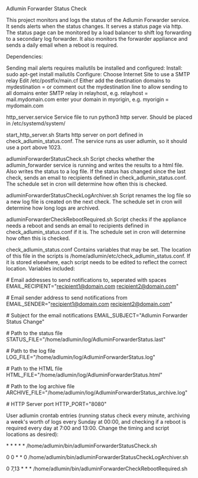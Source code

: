 Adlumin Forwarder Status Check

This project monitors and logs the status of the Adlumin Forwarder service. It sends alerts when the status changes. It serves a status page via http. The status page can be monitored by a load balancer to shift log forwarding to a secondary log forwarder. It also monitors the forwarder appliance and sends a daily email when a reboot is required.

Dependencies:

Sending mail alerts requires mailutils be installed and configured:
	Install:
		sudo apt-get install mailutils
	Configure:
		Choose Internet Site to use a SMTP relay
		Edit /etc/postfix/main.cf
			Either add the destination domains to mydestination = or comment out the mydestination line to allow sending to all domains
			enter SMTP relay in relayhost, e.g. relayhost = mail.mydomain.com
   			enter your domain in myorigin, e.g. myorigin = mydomain.com

http_server.service
	Service file to run python3 http server. Should be placed in /etc/systemd/system/

start_http_server.sh
	Starts http server on port defined in check_adlumin_status.conf. The service runs as user adlumin, so it should use a port above 1023.

adluminForwarderStatusCheck.sh
	Script checks whether the adlumin_forwarder service is running and writes the results to a html file. Also writes the status to a log file. If the status has changed since the last check, sends an email to recipients defined in check_adlumin_status.conf. The schedule set in cron will determine how often this is checked.

adluminForwarderStatusCheckLogArchiver.sh
	Script renames the log file so a new log file is created on the next check. The schedule set in cron will determine how long logs are archived.

adluminForwarderCheckRebootRequired.sh
	Script checks if the appliance needs a reboot and sends an email to recipients defined in check_adlumin_status.conf if it is. The schedule set in cron will determine how often this is checked.

check_adlumin_status.conf
	Contains variables that may be set. The location of this file in the scripts is /home/adlumin/etc/check_adlumin_status.conf. If it is stored elsewhere, each script needs to be edited to reflect the correct location. Variables included:

\# Email addresses to send notifications to, seperated with spaces
EMAIL_RECIPIENT="recipient1@domain.com recipient2@domain.com"

\# Email sender address to send notifications from
EMAIL_SENDER="recipient1@domain.com recipient2@domain.com"

\# Subject for the email notifications
EMAIL_SUBJECT="Adlumin Forwarder Status Change"

\# Path to the status file
STATUS_FILE="/home/adlumin/log/AdluminForwarderStatus.last"

\# Path to the log file
LOG_FILE="/home/adlumin/log/AdluminForwarderStatus.log"

\# Path to the HTML file
HTML_FILE="/home/adlumin/log/AdluminForwarderStatus.html"

\# Path to the log archive file
ARCHIVE_FILE="/home/adlumin/log/AdluminForwarderStatus_archive.log"

\# HTTP Server port
HTTP_PORT="8080"





User adlumin crontab entries (running status check every minute, archiving a week's worth of logs every Sunday at 00:00, and checking if a reboot is required every day at 7:00 and 13:00. Change the timing and script locations as desired):

\* \* \* \* \* /home/adlumin/bin/adluminForwarderStatusCheck.sh

0 0 \* \* 0 /home/adlumin/bin/adluminForwarderStatusCheckLogArchiver.sh

0 7,13 \* \* \* /home/adlumin/bin/adluminForwarderCheckRebootRequired.sh

